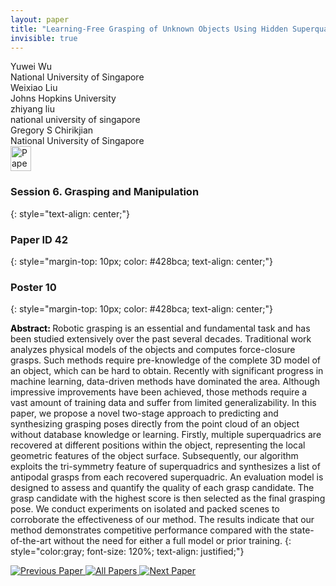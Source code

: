 ```yaml
---
layout: paper
title: "Learning-Free Grasping of Unknown Objects Using Hidden Superquadrics"
invisible: true
---
```

<div class="paper-authors">
<div class="paper-author-box">
    <div class="paper-author-name">Yuwei Wu</div>
    <div class="paper-author-uni">National University of Singapore</div>
</div>
<div class="paper-author-box">
    <div class="paper-author-name">Weixiao Liu</div>
    <div class="paper-author-uni">Johns Hopkins University</div>
</div>
<div class="paper-author-box">
    <div class="paper-author-name">zhiyang liu</div>
    <div class="paper-author-uni">national university of singapore</div>
</div>
<div class="paper-author-box">
    <div class="paper-author-name">Gregory S Chirikjian</div>
    <div class="paper-author-uni">National University of Singapore</div>
</div>

</div><div class="paper-pdf">
<div> <a href="http://www.roboticsproceedings.org/rss19/p042.pdf"><img src="{{ site.baseurl }}/images/paper_link.png" alt="Paper Website" width = "33"  height = "40"/></a> </div>
</div>

### Session 6. Grasping and Manipulation
{: style="text-align: center;"}

### Paper ID 42
{: style="margin-top: 10px; color: #428bca; text-align: center;"}

### Poster 10
{: style="margin-top: 10px; color: #428bca; text-align: center;"}

<b style="color: black;">Abstract: </b>Robotic grasping is an essential and fundamental task and has been studied extensively over the past several decades. Traditional work analyzes physical models of the objects and computes force-closure grasps. Such methods require pre-knowledge of the complete 3D model of an object, which can be hard to obtain. Recently with significant progress in machine learning, data-driven methods have dominated the area. Although impressive improvements have been achieved, those methods require a vast amount of training data and suffer from limited generalizability. In this paper, we propose a novel two-stage approach to predicting and synthesizing grasping poses directly from the point cloud of an object without database knowledge or learning. Firstly, multiple superquadrics are recovered at different positions within the object, representing the local geometric features of the object surface. Subsequently, our algorithm exploits the tri-symmetry feature of superquadrics and synthesizes a list of antipodal grasps from each recovered superquadric. An evaluation model is designed to assess and quantify the quality of each grasp candidate. The grasp candidate with the highest score is then selected as the final grasping pose. We conduct experiments on isolated and packed scenes to corroborate the effectiveness of our method. The results indicate that our method demonstrates competitive performance compared with the state-of-the-art without the need for either a full model or prior training.
{: style="color:gray; font-size: 120%; text-align: justified;"}


<div class="paper-menu">
<a href="{{ site.baseurl }}/program/papers/041/"> <img src="{{ site.baseurl }}/images/previous_paper_icon.png" alt="Previous Paper" title="Previous Paper"/> </a>
<a href="{{ site.baseurl }}/program/papers"><img src="{{ site.baseurl }}/images/overview_icon.png" alt="All Papers" title="All Papers"/> </a>
<a href="{{ site.baseurl }}/program/papers/043/"> <img src="{{ site.baseurl }}/images/next_paper_icon.png" alt="Next Paper" title="Next Paper"/> </a>

</div>
